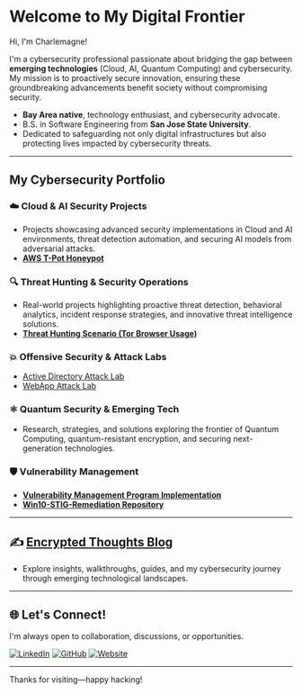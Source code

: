 # Welcome to My Digital Frontier

Hi, I'm Charlemagne!

I'm a cybersecurity professional passionate about bridging the gap between **emerging technologies** (Cloud, AI, Quantum Computing) and cybersecurity. My mission is to proactively secure innovation, ensuring these groundbreaking advancements benefit society without compromising security.

- **Bay Area native**, technology enthusiast, and cybersecurity advocate.
- B.S. in Software Engineering from **San Jose State University**.
- Dedicated to safeguarding not only digital infrastructures but also protecting lives impacted by cybersecurity threats.

---

## My Cybersecurity Portfolio

### ☁️ **Cloud & AI Security Projects**
- Projects showcasing advanced security implementations in Cloud and AI environments, threat detection automation, and securing AI models from adversarial attacks.
- **[AWS T-Pot Honeypot](https://github.com/Charlemagne-ai/aws-tpot-honeypot)**

### 🔍 **Threat Hunting & Security Operations**
- Real-world projects highlighting proactive threat detection, behavioral analytics, incident response strategies, and innovative threat intelligence solutions.
- **[Threat Hunting Scenario (Tor Browser Usage)](https://github.com/Charlemagne-ai/threat-hunting-scenario-tor)**

### 💥 **Offensive Security & Attack Labs**
- [Active Directory Attack Lab](https://github.com/Charlemagne-ai/ad-attack-lab) 
- [WebApp Attack Lab](https://github.com/YourName/WebApp-Attack-Lab) 


### ⚛️ **Quantum Security & Emerging Tech**
- Research, strategies, and solutions exploring the frontier of Quantum Computing, quantum-resistant encryption, and securing next-generation technologies.

### 🛡️ **Vulnerability Management**
- **[Vulnerability Management Program Implementation](https://github.com/Charlemagne-ai/vulnerability-management-program)**
- **[Win10-STIG-Remediation Repository](https://github.com/Charlemagne-ai/Win10-STIG-Remediation)**

---

## ✍️ [Encrypted Thoughts Blog](https://futureuse)
- Explore insights, walkthroughs, guides, and my cybersecurity journey through emerging technological landscapes.

---

## 🌐 Let's Connect!
I'm always open to collaboration, discussions, or opportunities.

[![LinkedIn](https://img.shields.io/badge/LinkedIn-0077B5?style=for-the-badge&logo=linkedin&logoColor=white)](https://linkedin.com/in/charlemagned)
[![GitHub](https://img.shields.io/badge/GitHub-181717?style=for-the-badge&logo=github&logoColor=white)](https://github.com/charlemagne-ai)
[![Website](https://img.shields.io/badge/Portfolio-4B0082?style=for-the-badge&logo=google-chrome&logoColor=white)](https://futureuse)

---

Thanks for visiting—happy hacking!
